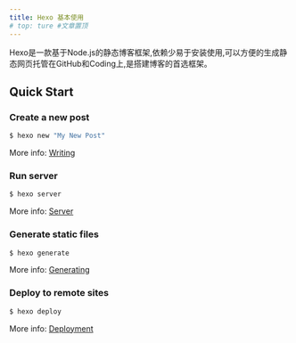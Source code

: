 ```yaml
---
title: Hexo 基本使用
# top: ture #文章置顶
---
```

Hexo是一款基于Node.js的静态博客框架,依赖少易于安装使用,可以方便的生成静态网页托管在GitHub和Coding上,是搭建博客的首选框架。
<!-- more -->
## Quick Start

### Create a new post

``` bash
$ hexo new "My New Post"
```

More info: [Writing](https://hexo.io/docs/writing.html)

### Run server

``` bash
$ hexo server
```

More info: [Server](https://hexo.io/docs/server.html)

### Generate static files

``` bash
$ hexo generate
```

More info: [Generating](https://hexo.io/docs/generating.html)

### Deploy to remote sites

``` bash
$ hexo deploy
```

More info: [Deployment](https://hexo.io/docs/one-command-deployment.html)
